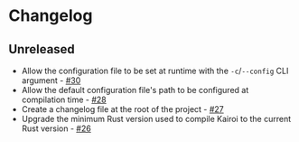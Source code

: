 # Changelog

## Unreleased

- Allow the configuration file to be set at runtime with the `-c`/`--config` CLI argument - [#30](https://github.com/emerick42/kairoi/pull/30)
- Allow the default configuration file's path to be configured at compilation time - [#28](https://github.com/emerick42/kairoi/pull/28)
- Create a changelog file at the root of the project - [#27](https://github.com/emerick42/kairoi/pull/27)
- Upgrade the minimum Rust version used to compile Kairoi to the current Rust version - [#26](https://github.com/emerick42/kairoi/pull/26)
